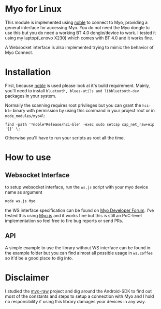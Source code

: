 # Myo for Linux

This module is implemented using [noble](https://github.com/sandeepmistry/noble) to connect to Myo,
providing a general interface for accessing Myo. You do not need the Myo dongle to use this but you do
need a working BT 4.0 dongle/device to work. I tested it using my laptop(Lenovo X230) which comes with
BT 4.0 and it works fine.

A Websocket interface is also implemented trying to mimic the behavior of Myo Connect.

# Installation
First, because [noble](https://github.com/sandeepmistry/noble)  is used please look at it's build requirement.
Mainly, you'll need to install `bluetooth, bluez-utils and libbluetooth-dev` packages in your system.

Normally the scanning requires root privileges but you can grant the `hci-ble` binary with permission by using this command
in your project root or in `node_modules/myo4l`:

`find -path '*noble*Release/hci-ble' -exec sudo setcap cap_net_raw+eip '{}' \;`

Otherwise you'll have to run your scripts as root all the time.

# How to use

## Websocket Interface
to setup websocket interface, run the `ws.js` script with your myo device name as argument

```sh
node ws.js Myo
```

the WS interface specification can be found on [Myo Developer Forum](https://developer.thalmic.com/forums/topic/534/?page=1).
I've tested this using [Myo.js](https://github.com/stolksdorf/myo.js) and it works fine but this is still an PoC-level
implementation so feel free to fire bug reports or send PRs.

## API

A simple example to use the library without WS interface can be found in the example folder but you can find almost
all possible usage in `ws.coffee` so it'd be a good place to dig into.

# Disclaimer

I studied the [myo-raw](https://github.com/dzhu/myo-raw) project and dig around the Android-SDK to find out most of
the constants and steps to setup a connection with Myo and I hold no responsibility if using this library damages
your devices in any way.
